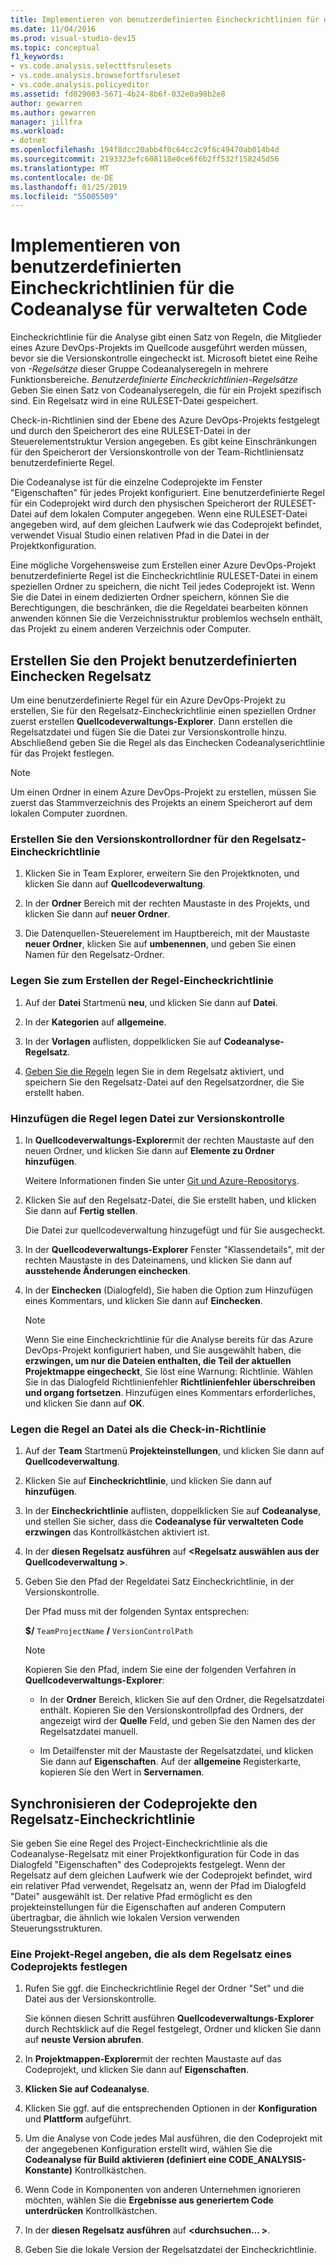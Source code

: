 ```yaml
---
title: Implementieren von benutzerdefinierten Eincheckrichtlinien für die Codeanalyse für verwalteten Code
ms.date: 11/04/2016
ms.prod: visual-studio-dev15
ms.topic: conceptual
f1_keywords:
- vs.code.analysis.selecttfsrulesets
- vs.code.analysis.browsefortfsruleset
- vs.code.analysis.policyeditor
ms.assetid: fd029003-5671-4b24-8b6f-032e0a98b2e8
author: gewarren
ms.author: gewarren
manager: jillfra
ms.workload:
- dotnet
ms.openlocfilehash: 194f8dcc20abb4f0c64cc2c9f6c49470ab014b4d
ms.sourcegitcommit: 2193323efc608118e0ce6f6b2ff532f158245d56
ms.translationtype: MT
ms.contentlocale: de-DE
ms.lasthandoff: 01/25/2019
ms.locfileid: "55005509"
---
```

# <a name="implement-custom-code-analysis-check-in-policies-for-managed-code"></a>Implementieren von benutzerdefinierten Eincheckrichtlinien für die Codeanalyse für verwalteten Code

Eincheckrichtlinie für die Analyse gibt einen Satz von Regeln, die Mitglieder eines Azure DevOps-Projekts im Quellcode ausgeführt werden müssen, bevor sie die Versionskontrolle eingecheckt ist. Microsoft bietet eine Reihe von *-Regelsätze* dieser Gruppe Codeanalyseregeln in mehrere Funktionsbereiche. *Benutzerdefinierte Eincheckrichtlinien-Regelsätze* Geben Sie einen Satz von Codeanalyseregeln, die für ein Projekt spezifisch sind. Ein Regelsatz wird in eine RULESET-Datei gespeichert.

Check-in-Richtlinien sind der Ebene des Azure DevOps-Projekts festgelegt und durch den Speicherort des eine RULESET-Datei in der Steuerelementstruktur Version angegeben. Es gibt keine Einschränkungen für den Speicherort der Versionskontrolle von der Team-Richtliniensatz benutzerdefinierte Regel.

Die Codeanalyse ist für die einzelne Codeprojekte im Fenster "Eigenschaften" für jedes Projekt konfiguriert. Eine benutzerdefinierte Regel für ein Codeprojekt wird durch den physischen Speicherort der RULESET-Datei auf dem lokalen Computer angegeben. Wenn eine RULESET-Datei angegeben wird, auf dem gleichen Laufwerk wie das Codeprojekt befindet, verwendet Visual Studio einen relativen Pfad in die Datei in der Projektkonfiguration.

Eine mögliche Vorgehensweise zum Erstellen einer Azure DevOps-Projekt benutzerdefinierte Regel ist die Eincheckrichtlinie RULESET-Datei in einem speziellen Ordner zu speichern, die nicht Teil jedes Codeprojekt ist. Wenn Sie die Datei in einem dedizierten Ordner speichern, können Sie die Berechtigungen, die beschränken, die die Regeldatei bearbeiten können anwenden können Sie die Verzeichnisstruktur problemlos wechseln enthält, das Projekt zu einem anderen Verzeichnis oder Computer.

## <a name="create-the-project-custom-check-in-rule-set"></a>Erstellen Sie den Projekt benutzerdefinierten Einchecken Regelsatz

Um eine benutzerdefinierte Regel für ein Azure DevOps-Projekt zu erstellen, Sie für den Regelsatz-Eincheckrichtlinie einen speziellen Ordner zuerst erstellen **Quellcodeverwaltungs-Explorer**. Dann erstellen die Regelsatzdatei und fügen Sie die Datei zur Versionskontrolle hinzu. Abschließend geben Sie die Regel als das Einchecken Codeanalyserichtlinie für das Projekt festlegen.

> [!NOTE]
> Um einen Ordner in einem Azure DevOps-Projekt zu erstellen, müssen Sie zuerst das Stammverzeichnis des Projekts an einem Speicherort auf dem lokalen Computer zuordnen.

### <a name="to-create-the-version-control-folder-for-the-check-in-policy-rule-set"></a>Erstellen Sie den Versionskontrollordner für den Regelsatz-Eincheckrichtlinie

1. Klicken Sie in Team Explorer, erweitern Sie den Projektknoten, und klicken Sie dann auf **Quellcodeverwaltung**.

2. In der **Ordner** Bereich mit der rechten Maustaste in des Projekts, und klicken Sie dann auf **neuer Ordner**.

3. Die Datenquellen-Steuerelement im Hauptbereich, mit der Maustaste **neuer Ordner**, klicken Sie auf **umbenennen**, und geben Sie einen Namen für den Regelsatz-Ordner.

### <a name="to-create-the-check-in-policy-rule-set"></a>Legen Sie zum Erstellen der Regel-Eincheckrichtlinie

1. Auf der **Datei** Startmenü **neu**, und klicken Sie dann auf **Datei**.

2. In der **Kategorien** auf **allgemeine**.

3. In der **Vorlagen** auflisten, doppelklicken Sie auf **Codeanalyse-Regelsatz**.

4. [Geben Sie die Regeln](../code-quality/how-to-create-a-custom-rule-set.md) legen Sie in dem Regelsatz aktiviert, und speichern Sie den Regelsatz-Datei auf den Regelsatzordner, die Sie erstellt haben.

### <a name="to-add-the-rule-set-file-to-version-control"></a>Hinzufügen die Regel legen Datei zur Versionskontrolle

1. In **Quellcodeverwaltungs-Explorer**mit der rechten Maustaste auf den neuen Ordner, und klicken Sie dann auf **Elemente zu Ordner hinzufügen**.

     Weitere Informationen finden Sie unter [Git und Azure-Repositorys](/azure/devops/repos/git/overview?view=vsts).

2. Klicken Sie auf den Regelsatz-Datei, die Sie erstellt haben, und klicken Sie dann auf **Fertig stellen**.

     Die Datei zur quellcodeverwaltung hinzugefügt und für Sie ausgecheckt.

3. In der **Quellcodeverwaltungs-Explorer** Fenster "Klassendetails", mit der rechten Maustaste in des Dateinamens, und klicken Sie dann auf **ausstehende Änderungen einchecken**.

4. In der **Einchecken** (Dialogfeld), Sie haben die Option zum Hinzufügen eines Kommentars, und klicken Sie dann auf **Einchecken**.

    > [!NOTE]
    > Wenn Sie eine Eincheckrichtlinie für die Analyse bereits für das Azure DevOps-Projekt konfiguriert haben, und Sie ausgewählt haben, die **erzwingen, um nur die Dateien enthalten, die Teil der aktuellen Projektmappe eingecheckt**, Sie löst eine Warnung: Richtlinie. Wählen Sie in das Dialogfeld Richtlinienfehler **Richtlinienfehler überschreiben und organg fortsetzen**. Hinzufügen eines Kommentars erforderliches, und klicken Sie dann auf **OK**.

### <a name="to-specify-the-rule-set-file-as-the-check-in-policy"></a>Legen die Regel an Datei als die Check-in-Richtlinie

1. Auf der **Team** Startmenü **Projekteinstellungen**, und klicken Sie dann auf **Quellcodeverwaltung**.

2. Klicken Sie auf **Eincheckrichtlinie**, und klicken Sie dann auf **hinzufügen**.

3. In der **Eincheckrichtlinie** auflisten, doppelklicken Sie auf **Codeanalyse**, und stellen Sie sicher, dass die **Codeanalyse für verwalteten Code erzwingen** das Kontrollkästchen aktiviert ist.

4. In der **diesen Regelsatz ausführen** auf  **\<Regelsatz auswählen aus der Quellcodeverwaltung >**.

5. Geben Sie den Pfad der Regeldatei Satz Eincheckrichtlinie, in der Versionskontrolle.

     Der Pfad muss mit der folgenden Syntax entsprechen:

     **$/** `TeamProjectName` **/** `VersionControlPath`

    > [!NOTE]
    > Kopieren Sie den Pfad, indem Sie eine der folgenden Verfahren in **Quellcodeverwaltungs-Explorer**:

    - In der **Ordner** Bereich, klicken Sie auf den Ordner, die Regelsatzdatei enthält. Kopieren Sie den Versionskontrollpfad des Ordners, der angezeigt wird der **Quelle** Feld, und geben Sie den Namen des der Regelsatzdatei manuell.

    - Im Detailfenster mit der Maustaste der Regelsatzdatei, und klicken Sie dann auf **Eigenschaften**. Auf der **allgemeine** Registerkarte, kopieren Sie den Wert in **Servernamen**.

## <a name="synchronize-code-projects-to-the-check-in-policy-rule-set"></a>Synchronisieren der Codeprojekte den Regelsatz-Eincheckrichtlinie

Sie geben Sie eine Regel des Project-Eincheckrichtlinie als die Codeanalyse-Regelsatz mit einer Projektkonfiguration für Code in das Dialogfeld "Eigenschaften" des Codeprojekts festgelegt. Wenn der Regelsatz auf dem gleichen Laufwerk wie der Codeprojekt befindet, wird ein relativer Pfad verwendet, Regelsatz an, wenn der Pfad im Dialogfeld "Datei" ausgewählt ist. Der relative Pfad ermöglicht es den projekteinstellungen für die Eigenschaften auf anderen Computern übertragbar, die ähnlich wie lokalen Version verwenden Steuerungsstrukturen.

### <a name="to-specify-a-project-rule-set-as-the-rule-set-of-a-code-project"></a>Eine Projekt-Regel angeben, die als dem Regelsatz eines Codeprojekts festlegen

1. Rufen Sie ggf. die Eincheckrichtlinie Regel der Ordner "Set" und die Datei aus der Versionskontrolle.

   Sie können diesen Schritt ausführen **Quellcodeverwaltungs-Explorer** durch Rechtsklick auf die Regel festgelegt, Ordner und klicken Sie dann auf **neuste Version abrufen**.

2. In **Projektmappen-Explorer**mit der rechten Maustaste auf das Codeprojekt, und klicken Sie dann auf **Eigenschaften**.

3. **Klicken Sie auf Codeanalyse**.

4. Klicken Sie ggf. auf die entsprechenden Optionen in der **Konfiguration** und **Plattform** aufgeführt.

5. Um die Analyse von Code jedes Mal ausführen, die den Codeprojekt mit der angegebenen Konfiguration erstellt wird, wählen Sie die **Codeanalyse für Build aktivieren (definiert eine CODE_ANALYSIS-Konstante)** Kontrollkästchen.

6. Wenn Code in Komponenten von anderen Unternehmen ignorieren möchten, wählen Sie die **Ergebnisse aus generiertem Code unterdrücken** Kontrollkästchen.

7. In der **diesen Regelsatz ausführen** auf  **\<durchsuchen... >**.

8. Geben Sie die lokale Version der Regelsatzdatei der Eincheckrichtlinie.